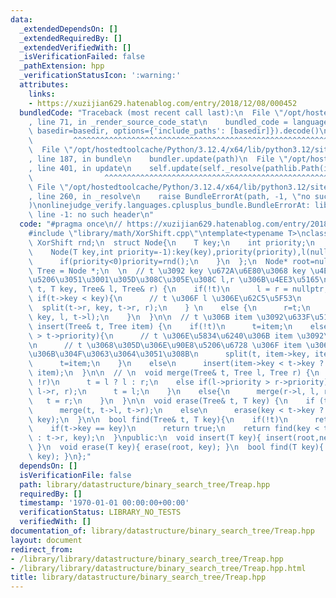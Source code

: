 ```yaml
---
data:
  _extendedDependsOn: []
  _extendedRequiredBy: []
  _extendedVerifiedWith: []
  _isVerificationFailed: false
  _pathExtension: hpp
  _verificationStatusIcon: ':warning:'
  attributes:
    links:
    - https://xuzijian629.hatenablog.com/entry/2018/12/08/000452
  bundledCode: "Traceback (most recent call last):\n  File \"/opt/hostedtoolcache/Python/3.12.4/x64/lib/python3.12/site-packages/onlinejudge_verify/documentation/build.py\"\
    , line 71, in _render_source_code_stat\n    bundled_code = language.bundle(stat.path,\
    \ basedir=basedir, options={'include_paths': [basedir]}).decode()\n          \
    \         ^^^^^^^^^^^^^^^^^^^^^^^^^^^^^^^^^^^^^^^^^^^^^^^^^^^^^^^^^^^^^^^^^^^^^^^^^^^^^^^^^\n\
    \  File \"/opt/hostedtoolcache/Python/3.12.4/x64/lib/python3.12/site-packages/onlinejudge_verify/languages/cplusplus.py\"\
    , line 187, in bundle\n    bundler.update(path)\n  File \"/opt/hostedtoolcache/Python/3.12.4/x64/lib/python3.12/site-packages/onlinejudge_verify/languages/cplusplus_bundle.py\"\
    , line 401, in update\n    self.update(self._resolve(pathlib.Path(included), included_from=path))\n\
    \                ^^^^^^^^^^^^^^^^^^^^^^^^^^^^^^^^^^^^^^^^^^^^^^^^^^^^^^^^^\n \
    \ File \"/opt/hostedtoolcache/Python/3.12.4/x64/lib/python3.12/site-packages/onlinejudge_verify/languages/cplusplus_bundle.py\"\
    , line 260, in _resolve\n    raise BundleErrorAt(path, -1, \"no such header\"\
    )\nonlinejudge_verify.languages.cplusplus_bundle.BundleErrorAt: library/math/XorShift.cpp:\
    \ line -1: no such header\n"
  code: "#pragma once\n// https://xuzijian629.hatenablog.com/entry/2018/12/08/000452\n\
    #include \"library/math/XorShift.cpp\"\ntemplate<typename T>\nclass Treap{\n \
    \ XorShift rnd;\n  struct Node{\n    T key;\n    int priority;\n    Node *l, *r;\n\
    \    Node(T key,int priority=-1):key(key),priority(priority),l(nullptr),r(nullptr){\n\
    \      if(priority<0)priority=rnd();\n    }\n  };\n  Node* root=nullptr;\n  using\
    \ Tree = Node *;\n  \n  // t \u3092 key \u672A\u6E80\u3068 key \u4EE5\u4E0A\u306B\
    \u5206\u3051\u3001\u305D\u308C\u305E\u308C l,r \u306B\u4EE3\u5165\n  void split(Tree\
    \ t, T key, Tree& l, Tree& r) {\n    if(!t)\n      l = r = nullptr;\n    else\
    \ if(t->key < key){\n      // t \u306F l \u306E\u62C5\u5F53\n      l=t;\n    \
    \  split(t->r, key, t->r, r);\n    } \n    else {\n      r=t;\n      split(t->l,\
    \ key, l, t->l);\n    }\n  }\n\n  // t \u306B item \u3092\u633F\u5165\n  void\
    \ insert(Tree& t, Tree item) {\n    if(!t)\n      t=item;\n    else if(item->priority\
    \ > t->priority){\n      // t \u306E\u5834\u6240\u306B item \u3092\u7F6E\u304F\
    \n      // t \u3068\u305D\u306E\u90E8\u5206\u6728 \u306F item \u306E\u5DE6\u53F3\
    \u306B\u304F\u3063\u3064\u3051\u308B\n      split(t, item->key, item->l, item->r);\n\
    \      t=item;\n    }\n    else\n      insert(item->key < t->key ? t->l : t->r,\
    \ item);\n  }\n\n  // \n  void merge(Tree& t, Tree l, Tree r) {\n    if(!l or\
    \ !r)\n      t = l ? l : r;\n    else if(l->priority > r->priority){\n      merge(l->r,\
    \ l->r, r);\n      t = l;\n    }\n    else{\n      merge(r->l, l, r->l);\n   \
    \   t = r;\n    }\n  }\n\n  void erase(Tree& t, T key) {\n    if (t->key == key)\n\
    \      merge(t, t->l, t->r);\n    else\n      erase(key < t->key ? t->l : t->r,\
    \ key);\n  }\n\n  bool find(Tree& t, T key){\n    if(!t)\n      return false;\n\
    \    if(t->key == key)\n      return true;\n    return find(key < t->key ? t->l\
    \ : t->r, key);\n  }\npublic:\n  void insert(T key){ insert(root,new Node(key));\
    \ }\n  void erase(T key){ erase(root, key); }\n  bool find(T key){ return find(root,\
    \ key); }\n};"
  dependsOn: []
  isVerificationFile: false
  path: library/datastructure/binary_search_tree/Treap.hpp
  requiredBy: []
  timestamp: '1970-01-01 00:00:00+00:00'
  verificationStatus: LIBRARY_NO_TESTS
  verifiedWith: []
documentation_of: library/datastructure/binary_search_tree/Treap.hpp
layout: document
redirect_from:
- /library/library/datastructure/binary_search_tree/Treap.hpp
- /library/library/datastructure/binary_search_tree/Treap.hpp.html
title: library/datastructure/binary_search_tree/Treap.hpp
---
```

